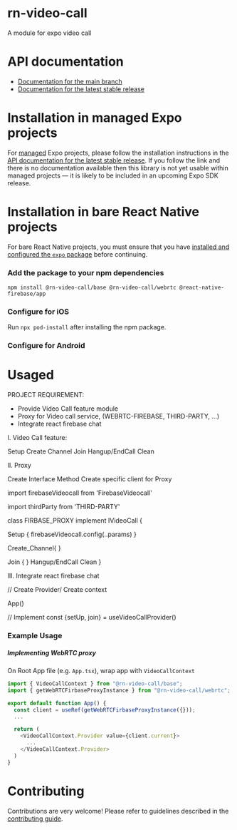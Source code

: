 # rn-video-call

A module for expo video call 

# API documentation

- [Documentation for the main branch](https://github.com/expo/expo/blob/main/docs/pages/versions/unversioned/sdk/rn-video-call.md)
- [Documentation for the latest stable release](https://docs.expo.dev/versions/latest/sdk/rn-video-call/)

# Installation in managed Expo projects

For [managed](https://docs.expo.dev/archive/managed-vs-bare/) Expo projects, please follow the installation instructions in the [API documentation for the latest stable release](#api-documentation). If you follow the link and there is no documentation available then this library is not yet usable within managed projects &mdash; it is likely to be included in an upcoming Expo SDK release.

# Installation in bare React Native projects

For bare React Native projects, you must ensure that you have [installed and configured the `expo` package](https://docs.expo.dev/bare/installing-expo-modules/) before continuing.

### Add the package to your npm dependencies

```
npm install @rn-video-call/base @rn-video-call/webrtc @react-native-firebase/app
```

### Configure for iOS

Run `npx pod-install` after installing the npm package.


### Configure for Android


#  Usaged

PROJECT REQUIREMENT:

- Provide Video Call feature module
- Proxy for Video call service, (WEBRTC-FIREBASE, THIRD-PARTY, ...)
- Integrate react firebase chat

I. Video Call feature:
 
 Setup
 Create Channel
 Join
 Hangup/EndCall
 Clean

II. Proxy

 Create Interface Method
 Create specific client for Proxy 


import firebaseVideocall from 'FirebaseVideocall'

import thirdParty from 'THIRD-PARTY'

class FIRBASE_PROXY implement IVideoCall {

Setup {
  firebaseVideocall.config(..params)
 }

 Create_Channel{
 }

 Join {
 }
 Hangup/EndCall
 Clean
}

III. Integrate react firebase chat

// Create Provider/ Create context 

App()

// Implement
const {setUp, join} = useVideoCallProvider()

### Example Usage
##### Implementing WebRTC proxy

On Root App file (e.g. `App.tsx`), wrap app with `VideoCallContext`
```js
import { VideoCallContext } from "@rn-video-call/base";
import { getWebRTCFirbaseProxyInstance } from "@rn-video-call/webrtc";

export default function App() {
  const client = useRef(getWebRTCFirbaseProxyInstance({}));
  ...

  return (
    <VideoCallContext.Provider value={client.current}>
      ...
    </VideoCallContext.Provider>
  )
}
```

# Contributing

Contributions are very welcome! Please refer to guidelines described in the [contributing guide]( https://github.com/expo/expo#contributing).
